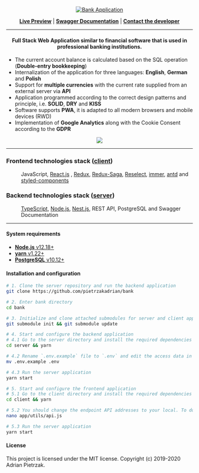 <div align="center">
<br>
    <a href="https://bank.pietrzakadrian.com"> 
        <img src="https://images.pietrzakadrian.com/logo.png" alt="Bank Application"/>
    </a>

[**Live Preview**](https://bank.pietrzakadrian.com) | [**Swagger Documentation**](https://api.pietrzakadrian.com/documentation) | [**Contact the developer**](mailto:contact@pietrzakadrian.com)

 <hr>
<h4>
Full Stack Web Application similar to financial software that is used in professional banking institutions.
</h4>

</div>

- The current account balance is calculated based on the SQL operation (**Double-entry bookkeeping**)
- Internalization of the application for three languages: **English**, **German** and **Polish**
- Support for **multiple currencies** with the current rate supplied from an external server via **API**
- Application programmed according to the correct design patterns and principle, i.e. **SOLID**, **DRY** and **KISS**
- Software supports **PWA**, it is adapted to all modern browsers and mobile devices (RWD)
- Implementation of **Google Analytics** along with the Cookie Consent according to the **GDPR**

<div align="center">
    <img src="https://images.pietrzakadrian.com/app.png"  />
</div>

<hr>

<dl>
  <h3>Frontend technologies stack (<a href="https://github.com/pietrzakadrian/bank-client"><strong>client</strong></a>)</h3>
  <dd>JavaScript, <a href="https://github.com/facebook/react">React.js</a>
  , <a href="https://github.com/reduxjs/react-redux">Redux</a>, <a href="https://github.com/redux-saga/redux-saga/">Redux-Saga</a>, <a href="https://github.com/reduxjs/reselect">Reselect</a>, <a href="https://github.com/immerjs/immer">immer</a>, <a href="https://github.com/ant-design/ant-design">antd</a> and <a href="https://github.com/styled-components/styled-components">styled-components</a></dd>

  <h3>Backend technologies stack (<a href="https://github.com/pietrzakadrian/bank-server"><strong>server</strong></a>)</h3>
  <dd><a href="https://github.com/microsoft/TypeScript">TypeScript</a>, <a href="https://github.com/nodejs/node">Node.js</a>, <a href="https://github.com/nestjs/nest">Nest.js</a>, REST API, PostgreSQL and Swagger Documentation</dd>
</dl>

<hr>

<h4>System requirements</h4>

- [**Node.js** v12.18+](https://nodejs.org/en/)
- [**yarn** v1.22+](https://classic.yarnpkg.com/en/)
- [**PostgreSQL** v10.12+](https://www.postgresql.org/)

<h4>Installation and configuration</h4>

```bash
# 1. Clone the server repository and run the backend application
git clone https://github.com/pietrzakadrian/bank

# 2. Enter bank directory
cd bank

# 3. Initialize and clone attached submodules for server and client app
git submodule init && git submodule update

# 4. Start and configure the backend application
# 4.1 Go to the server directory and install the required dependencies
cd server && yarn

# 4.2 Rename `.env.example` file to `.env` and edit the access data in it
mv .env.example .env

# 4.3 Run the server application
yarn start

# 5. Start and configure the frontend application
# 5.1 Go to the client directory and install the required dependencies
cd client && yarn

# 5.2 You should change the endpoint API addresses to your local. To do this, edit the API_BASE_URL constant variable and set your address (by default it should be http://localhost:4000)
nano app/utils/api.js

# 5.3 Run the server application
yarn start
```

<h4>License</h4>
This project is licensed under the MIT license. Copyright (c) 2019-2020 Adrian Pietrzak.
